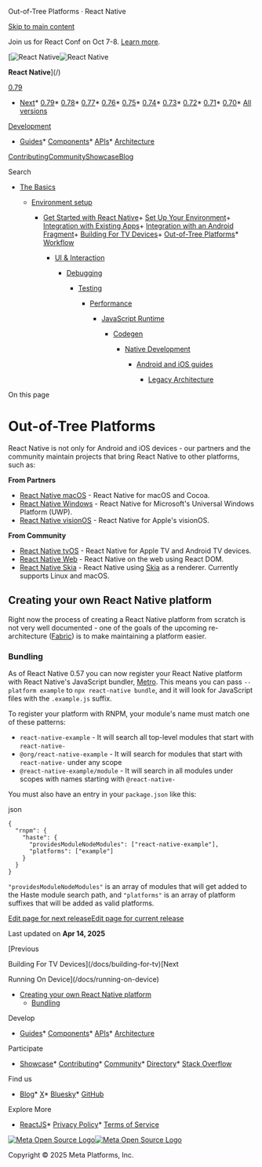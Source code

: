 Out-of-Tree Platforms · React Native

[Skip to main content](#__docusaurus_skipToContent_fallback)

Join us for React Conf on Oct 7-8. [Learn more](https://conf.react.dev).

[![React Native](/img/header_logo.svg)![React Native](/img/header_logo.svg)

**React Native**](/)

[0.79](/docs/out-of-tree-platforms)

* [Next](/docs/next/out-of-tree-platforms)* [0.79](/docs/out-of-tree-platforms)* [0.78](/docs/0.78/out-of-tree-platforms)* [0.77](/docs/0.77/out-of-tree-platforms)* [0.76](/docs/0.76/out-of-tree-platforms)* [0.75](/docs/0.75/out-of-tree-platforms)* [0.74](/docs/0.74/out-of-tree-platforms)* [0.73](/docs/0.73/out-of-tree-platforms)* [0.72](/docs/0.72/out-of-tree-platforms)* [0.71](/docs/0.71/out-of-tree-platforms)* [0.70](/docs/0.70/out-of-tree-platforms)* [All versions](/versions)

[Development](#)

* [Guides](/docs/getting-started)* [Components](/docs/components-and-apis)* [APIs](/docs/accessibilityinfo)* [Architecture](/architecture/overview)

[Contributing](/contributing/overview)[Community](/community/overview)[Showcase](/showcase)[Blog](/blog)

Search

* [The Basics](/docs/getting-started)

  * [Environment setup](/docs/environment-setup)

    + [Get Started with React Native](/docs/environment-setup)+ [Set Up Your Environment](/docs/set-up-your-environment)+ [Integration with Existing Apps](/docs/integration-with-existing-apps)+ [Integration with an Android Fragment](/docs/integration-with-android-fragment)+ [Building For TV Devices](/docs/building-for-tv)+ [Out-of-Tree Platforms](/docs/out-of-tree-platforms)* [Workflow](/docs/running-on-device)

      * [UI & Interaction](/docs/style)

        * [Debugging](/docs/debugging)

          * [Testing](/docs/testing-overview)

            * [Performance](/docs/performance)

              * [JavaScript Runtime](/docs/javascript-environment)

                * [Codegen](/docs/the-new-architecture/what-is-codegen)

                  * [Native Development](/docs/native-platform)

                    * [Android and iOS guides](/docs/headless-js-android)

                      * [Legacy Architecture](/docs/legacy/native-modules-intro)

On this page

Out-of-Tree Platforms
=====================

React Native is not only for Android and iOS devices - our partners and the community maintain projects that bring React Native to other platforms, such as:

**From Partners**

* [React Native macOS](https://github.com/microsoft/react-native-macos) - React Native for macOS and Cocoa.
* [React Native Windows](https://github.com/microsoft/react-native-windows) - React Native for Microsoft's Universal Windows Platform (UWP).
* [React Native visionOS](https://github.com/callstack/react-native-visionos) - React Native for Apple's visionOS.

**From Community**

* [React Native tvOS](https://github.com/react-native-tvos/react-native-tvos) - React Native for Apple TV and Android TV devices.
* [React Native Web](https://github.com/necolas/react-native-web) - React Native on the web using React DOM.
* [React Native Skia](https://github.com/react-native-skia/react-native-skia) - React Native using [Skia](https://skia.org/) as a renderer. Currently supports Linux and macOS.

Creating your own React Native platform[​](#creating-your-own-react-native-platform "Direct link to Creating your own React Native platform")
---------------------------------------------------------------------------------------------------------------------------------------------

Right now the process of creating a React Native platform from scratch is not very well documented - one of the goals of the upcoming re-architecture ([Fabric](/blog/2018/06/14/state-of-react-native-2018)) is to make maintaining a platform easier.

### Bundling[​](#bundling "Direct link to Bundling")

As of React Native 0.57 you can now register your React Native platform with React Native's JavaScript bundler, [Metro](https://metrobundler.dev/). This means you can pass `--platform example` to `npx react-native bundle`, and it will look for JavaScript files with the `.example.js` suffix.

To register your platform with RNPM, your module's name must match one of these patterns:

* `react-native-example` - It will search all top-level modules that start with `react-native-`
* `@org/react-native-example` - It will search for modules that start with `react-native-` under any scope
* `@react-native-example/module` - It will search in all modules under scopes with names starting with `@react-native-`

You must also have an entry in your `package.json` like this:

json

```
{  
  "rnpm": {  
    "haste": {  
      "providesModuleNodeModules": ["react-native-example"],  
      "platforms": ["example"]  
    }  
  }  
}  

```

`"providesModuleNodeModules"` is an array of modules that will get added to the Haste module search path, and `"platforms"` is an array of platform suffixes that will be added as valid platforms.

[Edit page for next release](https://github.com/facebook/react-native-website/edit/main/docs/out-of-tree-platforms.md)[Edit page for current release](https://github.com/facebook/react-native-website/edit/main/website/versioned_docs/version-0.79/out-of-tree-platforms.md)

Last updated on **Apr 14, 2025**

[Previous

Building For TV Devices](/docs/building-for-tv)[Next

Running On Device](/docs/running-on-device)

* [Creating your own React Native platform](#creating-your-own-react-native-platform)
  + [Bundling](#bundling)

Develop

* [Guides](/docs/getting-started)* [Components](/docs/components-and-apis)* [APIs](/docs/accessibilityinfo)* [Architecture](/architecture/overview)

Participate

* [Showcase](/showcase)* [Contributing](/contributing/overview)* [Community](/community/overview)* [Directory](https://reactnative.directory/)* [Stack Overflow](https://stackoverflow.com/questions/tagged/react-native)

Find us

* [Blog](/blog)* [X](https://x.com/reactnative)* [Bluesky](https://bsky.app/profile/reactnative.dev)* [GitHub](https://github.com/facebook/react-native)

Explore More

* [ReactJS](https://react.dev/)* [Privacy Policy](https://opensource.fb.com/legal/privacy/)* [Terms of Service](https://opensource.fb.com/legal/terms/)

[![Meta Open Source Logo](/img/oss_logo.svg)![Meta Open Source Logo](/img/oss_logo.svg)](https://opensource.fb.com/)

Copyright © 2025 Meta Platforms, Inc.